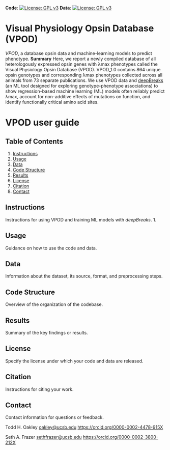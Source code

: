 **Code**: [![License: GPL v3](https://img.shields.io/badge/License-GPLv3-blue.svg)](https://www.gnu.org/licenses/gpl-3.0) **Data**: [![License: GPL v3](https://img.shields.io/badge/License-GPLv3-blue.svg)](https://www.gnu.org/licenses/gpl-3.0) 

# Visual Physiology Opsin Database (VPOD)
_VPOD_, a database opsin data and machine-learning models to predict phenotype.
**Summary**
Here, we report a newly compiled database of all heterologously expressed opsin genes with λmax phenotypes called the Visual Physiology Opsin Database (VPOD). VPOD_1.0 contains 864 unique opsin genotypes and corresponding λmax phenotypes collected across all animals from 73 separate publications. 
We use VPOD data and [deepBreaks ](https://github.com/omicsEye/deepbreaks)(an ML tool designed for exploring genotype-phenotype associations) to show regression-based machine learning (ML) models often reliably predict λmax, account for non-additive effects of mutations on function, and identify functionally critical amino acid sites. 


# VPOD user guide #

## Table of Contents

1. [Instructions](#Instructions)
2. [Usage](#usage)
3. [Data](#data)
4. [Code Structure](#code-structure)
5. [Results](#results)
6. [License](#license)
7. [Citation](#citation)
8. [Contact](#contact)

## Instructions
Instructions for using VPOD and training ML models with _deepBreaks_.
  1. 

## Usage

Guidance on how to use the code and data.

## Data

Information about the dataset, its source, format, and preprocessing steps.

## Code Structure

Overview of the organization of the codebase.

## Results

Summary of the key findings or results.

## License

Specify the license under which your code and data are released.

## Citation

Instructions for citing your work.

## Contact
Contact information for questions or feedback.

Todd H. Oakley
oakley@ucsb.edu
https://orcid.org/0000-0002-4478-915X

Seth A. Frazer
sethfrazer@ucsb.edu
https://orcid.org/0000-0002-3800-212X


